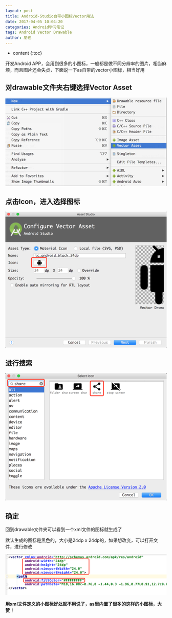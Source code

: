 ```yaml
---
layout: post
title: Android-Studio自带小图标Vector用法
date: 2017-04-05 10:04:20
categories: Android学习笔记
tags: Android Vector Drawable
author: 朋也
---
```


* content
{:toc}

开发Android APP，会用到很多的小图标，一般都是做不同分辨率的图片，相当麻烦，而且图片还会失贞，下面说一下as自带的vector小图标，相当好用

## 对drawable文件夹右键选择Vector Asset

![](assets/1D14C332-10D9-41BD-A9EB-61BA2E894A7C.png)




## 点击Icon，进入选择图标

![](assets/QQ20170405-141720@2x.png)

## 进行搜索

![](assets/QQ20170405-141808@2x.png)

## 确定

回到drawable文件夹可以看到一个xml文件的图标就生成了

默认生成的图标是黑色的，大小是24dp x 24dp的，如果想改变，可以打开文件，进行修改

![](assets/QQ20170405-142151@2x.png)

**用xml文件定义的小图标好处就不用说了，as里内置了很多的这样的小图标，大赞！**
